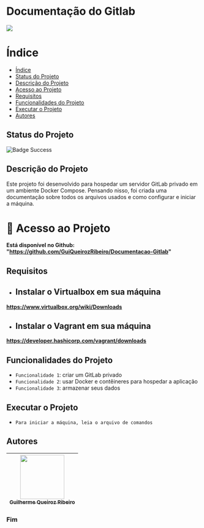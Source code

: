 Documentação do Gitlab
==========

![](https://cdn.cookielaw.org/logos/aa14a5c8-79e3-442a-8177-464ad850b19d/e46c1d0d-1f66-481f-bc06-5427671431da/253e6fee-c4c0-4b60-bc35-79cdae5dda32/gitlab-logo-100.png)

# Índice

* [Índice](#índice)
* [Status do Projeto](#status-do-projeto)
* [Descrição do Projeto](#descrição-do-projeto)
* [Acesso ao Projeto](#-acesso-ao-projeto)
* [Requisitos](#-requisitos)
* [Funcionalidades do Projeto](#-funcionalidades-do-projeto)
* [Executar o Projeto](#-executar-o-projeto)
* [Autores](#-autores)

## Status do Projeto

![Badge Success](https://img.shields.io/badge/Status-Sucesso-brightgreen?style=for-the-badge)

## Descrição do Projeto

Este projeto foi desenvolvido para hospedar um servidor GitLab privado em um ambiente Docker Compose. Pensando nisso, foi criada uma documentação sobre todos os arquivos usados e como configurar e iniciar a máquina.

# 📁 Acesso ao Projeto

**Está disponível no Github: "https://github.com/GuiQueirozRibeiro/Documentacao-Gitlab"**

## Requisitos

- ## Instalar o Virtualbox em sua máquina

**https://www.virtualbox.org/wiki/Downloads**

- ## Instalar o Vagrant em sua máquina

 **https://developer.hashicorp.com/vagrant/downloads**

## Funcionalidades do Projeto

- `Funcionalidade 1`: criar um GitLab privado
- `Funcionalidade 2`: usar Docker e contêineres para hospedar a aplicação
- `Funcionalidade 3`: armazenar seus dados

## Executar o Projeto

- `Para iniciar a máquina, leia o arquivo de comandos`

## Autores

| [<img src="https://avatars.githubusercontent.com/u/70274921?s=400&u=c1688d6fcd13223bfe1093c6d16b3b6b646545fe&v=4" width=115><br><sub>Guilherme Queiroz Ribeiro</sub>](https://github.com/GuiQueirozRibeiro)
| :---: |

### Fim
